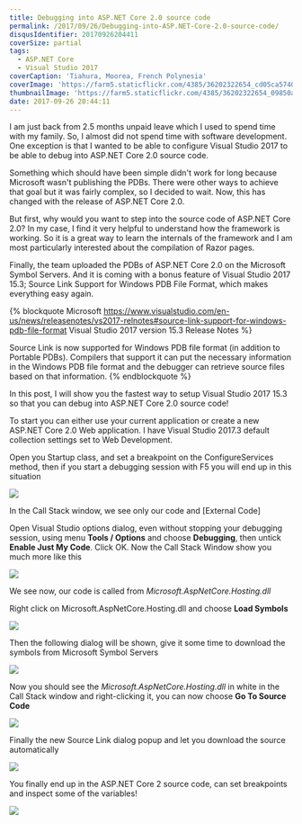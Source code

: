 ```yaml
---
title: Debugging into ASP.NET Core 2.0 source code
permalink: /2017/09/26/Debugging-into-ASP.NET-Core-2.0-source-code/
disqusIdentifier: 20170926204411
coverSize: partial
tags:
  - ASP.NET Core
  - Visual Studio 2017
coverCaption: 'Tiahura, Moorea, French Polynesia'
coverImage: 'https://farm5.staticflickr.com/4385/36202322654_cd05ca5740_h.jpg'
thumbnailImage: 'https://farm5.staticflickr.com/4385/36202322654_09850a5c86_q.jpg'
date: 2017-09-26 20:44:11
---
```

I am just back from 2.5 months unpaid leave which I used to spend time with my family. So, I almost did not spend time with software development. One exception is that I wanted to be able to configure Visual Studio 2017 to be able to debug into ASP.NET Core 2.0 source code.
<!-- more -->
Something which should have been simple didn't work for long because Microsoft wasn't publishing the PDBs. There were other ways to achieve that goal but it was fairly complex, so I decided to wait. Now, this has changed with the release of ASP.NET Core 2.0.

But first, why would you want to step into the source code of ASP.NET Core 2.0?
In my case, I find it very helpful to understand how the framework is working. So it is a great way to learn the internals of the framework and I am most particularly interested about the compilation of Razor pages.

Finally, the team uploaded the PDBs of ASP.NET Core 2.0 on the Microsoft Symbol Servers. And it is coming with a bonus feature of Visual Studio 2017 15.3; Source Link Support for Windows PDB File Format, which makes everything easy again.

{% blockquote Microsoft https://www.visualstudio.com/en-us/news/releasenotes/vs2017-relnotes#source-link-support-for-windows-pdb-file-format
 Visual Studio 2017 version 15.3 Release Notes %}

Source Link is now supported for Windows PDB file format (in addition to Portable PDBs). Compilers that support it can put the necessary information in the Windows PDB file format and the debugger can retrieve source files based on that information.
{% endblockquote %}

In this post, I will show you the fastest way to setup Visual Studio 2017 15.3 so that you can debug into ASP.NET Core 2.0 source code!

To start you can either use your current application or create a new ASP.NET Core 2.0 Web application.
I have Visual Studio 2017.3 default collection settings set to Web Development.

Open you Startup class, and set a breakpoint on the ConfigureServices method, then if you start a debugging session with F5 you will end up in this situation

![](https://farm5.staticflickr.com/4343/37372298705_65a2054a8d_c.jpg)

In the Call Stack window, we see only our code and [External Code]

Open Visual Studio options dialog, even without stopping your debugging session, using menu **Tools / Options** and choose **Debugging**, then untick **Enable Just My Code**. Click OK. Now the Call Stack Window show you much more like this

![](https://farm5.staticflickr.com/4427/37372901855_bc43c1e579_c.jpg)

We see now, our code is called from *Microsoft.AspNetCore.Hosting.dll*

Right click on Microsoft.AspNetCore.Hosting.dll and choose **Load Symbols**

![](https://farm5.staticflickr.com/4406/37287703876_296032f829_c.jpg)

Then the following dialog will be shown, give it some time to download the symbols from Microsoft Symbol Servers

![](https://farm5.staticflickr.com/4417/23483587158_1b3d16d4fc_z.jpg)

Now you should see the *Microsoft.AspNetCore.Hosting.dll* in white in the Call Stack window and right-clicking it, you can now choose **Go To Source Code**

![](https://farm5.staticflickr.com/4478/36625825424_87d424b7ef_c.jpg)

Finally the new Source Link dialog popup and let you download the source automatically 

![](https://farm5.staticflickr.com/4470/23483589828_59452c0da4_z.jpg)

You finally end up in the ASP.NET Core 2 source code, can set breakpoints and inspect some of the variables!

![](https://farm5.staticflickr.com/4502/23483591168_c99dd6953f_c.jpg)
